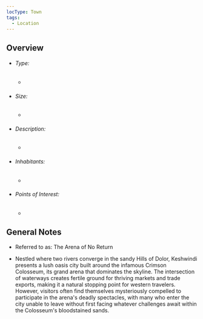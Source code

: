 ```yaml
---
locType: Town
tags:
  - Location
---
```

## Overview
- ###### Type:  
	- 
- ###### Size:
	- 
- ###### Description: 
	- 
- ###### Inhabitants:
	- 
- ###### Points of Interest:
	- 

## General Notes
- Referred to as: The Arena of No Return

- Nestled where two rivers converge in the sandy Hills of Dolor, Keshwindi presents a lush oasis city built around the infamous Crimson Colosseum, its grand arena that dominates the skyline. The intersection of waterways creates fertile ground for thriving markets and trade exports, making it a natural stopping point for western travelers. However, visitors often find themselves mysteriously compelled to participate in the arena's deadly spectacles, with many who enter the city unable to leave without first facing whatever challenges await within the Colosseum's bloodstained sands.

